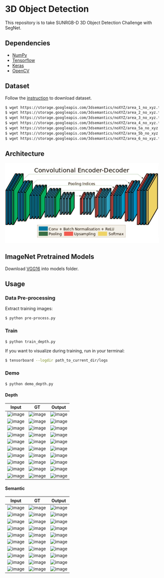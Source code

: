 # 3D Object Detection

This repository is to take SUNRGB-D 3D Object Detection Challenge with SegNet.

## Dependencies
- [NumPy](http://docs.scipy.org/doc/numpy-1.10.1/user/install.html)
- [Tensorflow](https://www.tensorflow.org/versions/r0.8/get_started/os_setup.html)
- [Keras](https://keras.io/#installation)
- [OpenCV](https://opencv-python-tutroals.readthedocs.io/en/latest/)

## Dataset

Follow the [instruction](http://rgbd.cs.princeton.edu/challenge.html) to download dataset.

```bash
$ wget https://storage.googleapis.com/3dsemantics/noXYZ/area_1_no_xyz.tar
$ wget https://storage.googleapis.com/3dsemantics/noXYZ/area_2_no_xyz.tar
$ wget https://storage.googleapis.com/3dsemantics/noXYZ/area_3_no_xyz.tar
$ wget https://storage.googleapis.com/3dsemantics/noXYZ/area_4_no_xyz.tar
$ wget https://storage.googleapis.com/3dsemantics/noXYZ/area_5a_no_xyz.tar
$ wget https://storage.googleapis.com/3dsemantics/noXYZ/area_5b_no_xyz.tar
$ wget https://storage.googleapis.com/3dsemantics/noXYZ/area_6_no_xyz.tar
```

## Architecture

![image](https://github.com/foamliu/SegNet/raw/master/images/segnet.jpg)


## ImageNet Pretrained Models
Download [VGG16](https://github.com/fchollet/deep-learning-models/releases/download/v0.1/vgg16_weights_tf_dim_ordering_tf_kernels.h5) into models folder.

## Usage
### Data Pre-processing
Extract training images:
```bash
$ python pre-process.py
```

### Train
```bash
$ python train_depth.py
```

If you want to visualize during training, run in your terminal:
```bash
$ tensorboard --logdir path_to_current_dir/logs
```

### Demo

```bash
$ python demo_depth.py
```

#### Depth

Input | GT | Output |
|---|---|---|
|![image](https://github.com/foamliu/3D-Object-Detection/raw/master/images/0_depth_image.png)  | ![image](https://github.com/foamliu/3D-Object-Detection/raw/master/images/0_depth_label.png) | ![image](https://github.com/foamliu/3D-Object-Detection/raw/master/images/0_depth_label.png)|
|![image](https://github.com/foamliu/3D-Object-Detection/raw/master/images/1_depth_image.png)  | ![image](https://github.com/foamliu/3D-Object-Detection/raw/master/images/1_depth_label.png) | ![image](https://github.com/foamliu/3D-Object-Detection/raw/master/images/1_depth_label.png)|
|![image](https://github.com/foamliu/3D-Object-Detection/raw/master/images/2_depth_image.png)  | ![image](https://github.com/foamliu/3D-Object-Detection/raw/master/images/2_depth_label.png) | ![image](https://github.com/foamliu/3D-Object-Detection/raw/master/images/2_depth_label.png)|
|![image](https://github.com/foamliu/3D-Object-Detection/raw/master/images/3_depth_image.png)  | ![image](https://github.com/foamliu/3D-Object-Detection/raw/master/images/3_depth_label.png) | ![image](https://github.com/foamliu/3D-Object-Detection/raw/master/images/3_depth_label.png)|
|![image](https://github.com/foamliu/3D-Object-Detection/raw/master/images/4_depth_image.png)  | ![image](https://github.com/foamliu/3D-Object-Detection/raw/master/images/4_depth_label.png) | ![image](https://github.com/foamliu/3D-Object-Detection/raw/master/images/4_depth_label.png)|
|![image](https://github.com/foamliu/3D-Object-Detection/raw/master/images/5_depth_image.png)  | ![image](https://github.com/foamliu/3D-Object-Detection/raw/master/images/5_depth_label.png) | ![image](https://github.com/foamliu/3D-Object-Detection/raw/master/images/5_depth_label.png)|
|![image](https://github.com/foamliu/3D-Object-Detection/raw/master/images/6_depth_image.png)  | ![image](https://github.com/foamliu/3D-Object-Detection/raw/master/images/6_depth_label.png) | ![image](https://github.com/foamliu/3D-Object-Detection/raw/master/images/6_depth_label.png)|
|![image](https://github.com/foamliu/3D-Object-Detection/raw/master/images/7_depth_image.png)  | ![image](https://github.com/foamliu/3D-Object-Detection/raw/master/images/7_depth_label.png) | ![image](https://github.com/foamliu/3D-Object-Detection/raw/master/images/7_depth_label.png)|
|![image](https://github.com/foamliu/3D-Object-Detection/raw/master/images/8_depth_image.png)  | ![image](https://github.com/foamliu/3D-Object-Detection/raw/master/images/8_depth_label.png) | ![image](https://github.com/foamliu/3D-Object-Detection/raw/master/images/8_depth_label.png)|
|![image](https://github.com/foamliu/3D-Object-Detection/raw/master/images/9_depth_image.png)  | ![image](https://github.com/foamliu/3D-Object-Detection/raw/master/images/9_depth_label.png) | ![image](https://github.com/foamliu/3D-Object-Detection/raw/master/images/9_depth_label.png)|


#### Semantic

Input | GT | Output |
|---|---|---|
|![image](https://github.com/foamliu/3D-Object-Detection/raw/master/images/0_semantic_image.png)  | ![image](https://github.com/foamliu/3D-Object-Detection/raw/master/images/0_semantic_label.png) | ![image](https://github.com/foamliu/3D-Object-Detection/raw/master/images/0_semantic_label.png)|
|![image](https://github.com/foamliu/3D-Object-Detection/raw/master/images/1_semantic_image.png)  | ![image](https://github.com/foamliu/3D-Object-Detection/raw/master/images/1_semantic_label.png) | ![image](https://github.com/foamliu/3D-Object-Detection/raw/master/images/1_semantic_label.png)|
|![image](https://github.com/foamliu/3D-Object-Detection/raw/master/images/2_semantic_image.png)  | ![image](https://github.com/foamliu/3D-Object-Detection/raw/master/images/2_semantic_label.png) | ![image](https://github.com/foamliu/3D-Object-Detection/raw/master/images/2_semantic_label.png)|
|![image](https://github.com/foamliu/3D-Object-Detection/raw/master/images/3_semantic_image.png)  | ![image](https://github.com/foamliu/3D-Object-Detection/raw/master/images/3_semantic_label.png) | ![image](https://github.com/foamliu/3D-Object-Detection/raw/master/images/3_semantic_label.png)|
|![image](https://github.com/foamliu/3D-Object-Detection/raw/master/images/4_semantic_image.png)  | ![image](https://github.com/foamliu/3D-Object-Detection/raw/master/images/4_semantic_label.png) | ![image](https://github.com/foamliu/3D-Object-Detection/raw/master/images/4_semantic_label.png)|
|![image](https://github.com/foamliu/3D-Object-Detection/raw/master/images/5_semantic_image.png)  | ![image](https://github.com/foamliu/3D-Object-Detection/raw/master/images/5_semantic_label.png) | ![image](https://github.com/foamliu/3D-Object-Detection/raw/master/images/5_semantic_label.png)|
|![image](https://github.com/foamliu/3D-Object-Detection/raw/master/images/6_semantic_image.png)  | ![image](https://github.com/foamliu/3D-Object-Detection/raw/master/images/6_semantic_label.png) | ![image](https://github.com/foamliu/3D-Object-Detection/raw/master/images/6_semantic_label.png)|
|![image](https://github.com/foamliu/3D-Object-Detection/raw/master/images/7_semantic_image.png)  | ![image](https://github.com/foamliu/3D-Object-Detection/raw/master/images/7_semantic_label.png) | ![image](https://github.com/foamliu/3D-Object-Detection/raw/master/images/7_semantic_label.png)|
|![image](https://github.com/foamliu/3D-Object-Detection/raw/master/images/8_semantic_image.png)  | ![image](https://github.com/foamliu/3D-Object-Detection/raw/master/images/8_semantic_label.png) | ![image](https://github.com/foamliu/3D-Object-Detection/raw/master/images/8_semantic_label.png)|
|![image](https://github.com/foamliu/3D-Object-Detection/raw/master/images/9_semantic_image.png)  | ![image](https://github.com/foamliu/3D-Object-Detection/raw/master/images/9_semantic_label.png) | ![image](https://github.com/foamliu/3D-Object-Detection/raw/master/images/9_semantic_label.png)|
